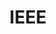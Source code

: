 ---
title: "IEEE"
collection: activities
type: club
# permalink: /work-experiences/computing-fundamentals-ta-neu/ 
role: Member
period: Jan 2020 - Present
authors: 
bookcover: 
location: 
classes: wide
description: <p><ul><li>Attened weekly chapter meetings with guest speakers from various engineering fields.</li><li>Attended workshops covering antenna, schematic, PCB, and embedded design, soldering, 3D printing, and programming languages.</ul></p>
---